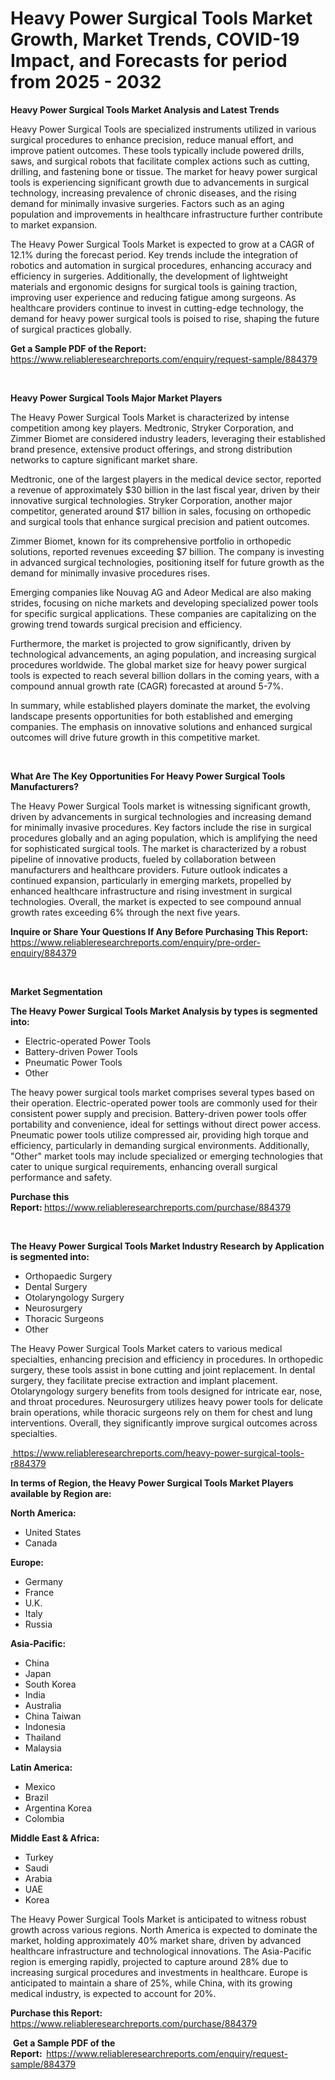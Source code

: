 <p><h1>Heavy Power Surgical Tools Market Growth, Market Trends, COVID-19 Impact, and Forecasts for period from 2025 - 2032</h1></p><p><strong>Heavy Power Surgical Tools Market Analysis and Latest Trends</strong></p>
<p><p>Heavy Power Surgical Tools are specialized instruments utilized in various surgical procedures to enhance precision, reduce manual effort, and improve patient outcomes. These tools typically include powered drills, saws, and surgical robots that facilitate complex actions such as cutting, drilling, and fastening bone or tissue. The market for heavy power surgical tools is experiencing significant growth due to advancements in surgical technology, increasing prevalence of chronic diseases, and the rising demand for minimally invasive surgeries. Factors such as an aging population and improvements in healthcare infrastructure further contribute to market expansion.</p><p>The Heavy Power Surgical Tools Market is expected to grow at a CAGR of 12.1% during the forecast period. Key trends include the integration of robotics and automation in surgical procedures, enhancing accuracy and efficiency in surgeries. Additionally, the development of lightweight materials and ergonomic designs for surgical tools is gaining traction, improving user experience and reducing fatigue among surgeons. As healthcare providers continue to invest in cutting-edge technology, the demand for heavy power surgical tools is poised to rise, shaping the future of surgical practices globally.</p></p>
<p><strong>Get a Sample PDF of the Report:&nbsp;</strong> <a href="https://www.reliableresearchreports.com/enquiry/request-sample/884379?utm_campaign=2208&utm_medium=2&utm_source=Github&utm_content=ia&utm_term=14042025&utm_id=heavy-power-surgical-tools">https://www.reliableresearchreports.com/enquiry/request-sample/884379</a></p>
<p>&nbsp;</p>
<p><strong>Heavy Power Surgical Tools Major Market Players</strong></p>
<p><p>The Heavy Power Surgical Tools Market is characterized by intense competition among key players. Medtronic, Stryker Corporation, and Zimmer Biomet are considered industry leaders, leveraging their established brand presence, extensive product offerings, and strong distribution networks to capture significant market share. </p><p>Medtronic, one of the largest players in the medical device sector, reported a revenue of approximately $30 billion in the last fiscal year, driven by their innovative surgical technologies. Stryker Corporation, another major competitor, generated around $17 billion in sales, focusing on orthopedic and surgical tools that enhance surgical precision and patient outcomes. </p><p>Zimmer Biomet, known for its comprehensive portfolio in orthopedic solutions, reported revenues exceeding $7 billion. The company is investing in advanced surgical technologies, positioning itself for future growth as the demand for minimally invasive procedures rises.</p><p>Emerging companies like Nouvag AG and Adeor Medical are also making strides, focusing on niche markets and developing specialized power tools for specific surgical applications. These companies are capitalizing on the growing trend towards surgical precision and efficiency.</p><p>Furthermore, the market is projected to grow significantly, driven by technological advancements, an aging population, and increasing surgical procedures worldwide. The global market size for heavy power surgical tools is expected to reach several billion dollars in the coming years, with a compound annual growth rate (CAGR) forecasted at around 5-7%.</p><p>In summary, while established players dominate the market, the evolving landscape presents opportunities for both established and emerging companies. The emphasis on innovative solutions and enhanced surgical outcomes will drive future growth in this competitive market.</p></p>
<p>&nbsp;</p>
<p><strong>What Are The Key Opportunities For Heavy Power Surgical Tools Manufacturers?</strong></p>
<p><p>The Heavy Power Surgical Tools market is witnessing significant growth, driven by advancements in surgical technologies and increasing demand for minimally invasive procedures. Key factors include the rise in surgical procedures globally and an aging population, which is amplifying the need for sophisticated surgical tools. The market is characterized by a robust pipeline of innovative products, fueled by collaboration between manufacturers and healthcare providers. Future outlook indicates a continued expansion, particularly in emerging markets, propelled by enhanced healthcare infrastructure and rising investment in surgical technologies. Overall, the market is expected to see compound annual growth rates exceeding 6% through the next five years.</p></p>
<p><strong>Inquire or Share Your Questions If Any Before Purchasing This Report:</strong> <a href="https://www.reliableresearchreports.com/enquiry/pre-order-enquiry/884379?utm_campaign=2208&utm_medium=2&utm_source=Github&utm_content=ia&utm_term=14042025&utm_id=heavy-power-surgical-tools">https://www.reliableresearchreports.com/enquiry/pre-order-enquiry/884379</a></p>
<p>&nbsp;</p>
<p><strong>Market Segmentation</strong></p>
<p><strong>The Heavy Power Surgical Tools Market Analysis by types is segmented into:</strong></p>
<p><ul><li>Electric-operated Power Tools</li><li>Battery-driven Power Tools</li><li>Pneumatic Power Tools</li><li>Other</li></ul></p>
<p><p>The heavy power surgical tools market comprises several types based on their operation. Electric-operated power tools are commonly used for their consistent power supply and precision. Battery-driven power tools offer portability and convenience, ideal for settings without direct power access. Pneumatic power tools utilize compressed air, providing high torque and efficiency, particularly in demanding surgical environments. Additionally, "Other" market tools may include specialized or emerging technologies that cater to unique surgical requirements, enhancing overall surgical performance and safety.</p></p>
<p><strong>Purchase this Report:&nbsp;</strong><a href="https://www.reliableresearchreports.com/purchase/884379?utm_campaign=2208&utm_medium=2&utm_source=Github&utm_content=ia&utm_term=14042025&utm_id=heavy-power-surgical-tools">https://www.reliableresearchreports.com/purchase/884379</a></p>
<p>&nbsp;</p>
<p><strong>The Heavy Power Surgical Tools Market Industry Research by Application is segmented into:</strong></p>
<p><ul><li>Orthopaedic Surgery</li><li>Dental Surgery</li><li>Otolaryngology Surgery</li><li>Neurosurgery</li><li>Thoracic Surgeons</li><li>Other</li></ul></p>
<p><p>The Heavy Power Surgical Tools Market caters to various medical specialties, enhancing precision and efficiency in procedures. In orthopedic surgery, these tools assist in bone cutting and joint replacement. In dental surgery, they facilitate precise extraction and implant placement. Otolaryngology surgery benefits from tools designed for intricate ear, nose, and throat procedures. Neurosurgery utilizes heavy power tools for delicate brain operations, while thoracic surgeons rely on them for chest and lung interventions. Overall, they significantly improve surgical outcomes across specialties.</p></p>
<p><a href="https://www.reliableresearchreports.com/heavy-power-surgical-tools-r884379?utm_campaign=2208&utm_medium=2&utm_source=Github&utm_content=ia&utm_term=14042025&utm_id=heavy-power-surgical-tools">&nbsp;https://www.reliableresearchreports.com/heavy-power-surgical-tools-r884379</a></p>
<p><strong>In terms of Region, the Heavy Power Surgical Tools Market Players available by Region are:</strong></p>
<p>
    <p> <strong> North America: </strong>
        <ul>
            <li>United States</li>
            <li>Canada</li>
        </ul>
        </p> 
    <p> <strong> Europe: </strong>
        <ul>
            <li>Germany</li>
            <li>France</li>
            <li>U.K.</li>
            <li>Italy</li>
            <li>Russia</li>
        </ul>
        </p> 
    <p> <strong> Asia-Pacific: </strong>
        <ul>
            <li>China</li>
            <li>Japan</li>
            <li>South Korea</li>
            <li>India</li>
            <li>Australia</li>
            <li>China Taiwan</li>
            <li>Indonesia</li>
            <li>Thailand</li>
            <li>Malaysia</li>
        </ul>
        </p> 
    <p> <strong> Latin America: </strong>
        <ul>
            <li>Mexico</li>
            <li>Brazil</li>
            <li>Argentina Korea</li>
            <li>Colombia</li>
        </ul>
        </p> 
    <p> <strong> Middle East & Africa: </strong>
        <ul>
            <li>Turkey</li>
            <li>Saudi</li>
            <li>Arabia</li>
            <li>UAE</li>
            <li>Korea</li>
        </ul>
    </p>
    </p>
<p><p>The Heavy Power Surgical Tools Market is anticipated to witness robust growth across various regions. North America is expected to dominate the market, holding approximately 40% market share, driven by advanced healthcare infrastructure and technological innovations. The Asia-Pacific region is emerging rapidly, projected to capture around 28% due to increasing surgical procedures and investments in healthcare. Europe is anticipated to maintain a share of 25%, while China, with its growing medical industry, is expected to account for 20%.</p></p>
<p><strong>Purchase this Report: </strong><a href="https://www.reliableresearchreports.com/purchase/884379?utm_campaign=2208&utm_medium=2&utm_source=Github&utm_content=ia&utm_term=14042025&utm_id=heavy-power-surgical-tools">https://www.reliableresearchreports.com/purchase/884379</a></p>
<p>&nbsp;<strong>Get a Sample PDF of the Report:&nbsp;&nbsp;</strong><a href="https://www.reliableresearchreports.com/enquiry/request-sample/884379?utm_campaign=2208&utm_medium=2&utm_source=Github&utm_content=ia&utm_term=14042025&utm_id=heavy-power-surgical-tools">https://www.reliableresearchreports.com/enquiry/request-sample/884379</a></p>
<p><strong></strong></p>
<p><p></p><p></p><p></p></p>